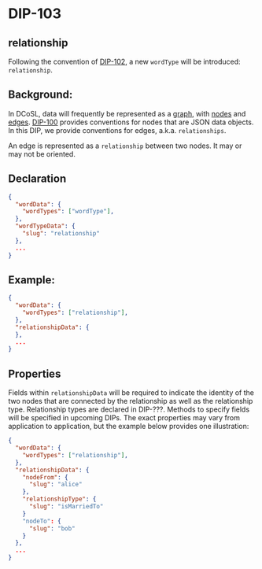 DIP-103
======

relationship
------------------------------

Following the convention of [DIP-102](102.md), a new `wordType` will be introduced: `relationship`.

## Background: 

In DCoSL, data will frequently be represented as a [graph](../../glossary/graph.md), with [nodes](../../glossary/node.md) and [edges](../../glossary/relationship.md). [DIP-100](100.md) provides conventions for nodes that are JSON data objects. In this DIP, we provide conventions for edges, a.k.a. `relationships`.

An edge is represented as a `relationship` between two nodes. It may or may not be oriented.

## Declaration

```json
{
  "wordData": {
    "wordTypes": ["wordType"],
  },
  "wordTypeData": {
    "slug": "relationship"
  },
  ...
}
```

## Example:

```json
{
  "wordData": {
    "wordTypes": ["relationship"],
  },
  "relationshipData": {
  },
  ...
}
```

## Properties 

Fields within `relationshipData` will be required to indicate the identity of the two nodes that are connected by the relationship as well as the relationship type. Relationship types are declared in DIP-???. Methods to specify fields will be specified in upcoming DIPs. The exact properties may vary from application to application, but the example below provides one illustration:

```json
{
  "wordData": {
    "wordTypes": ["relationship"],
  },
  "relationshipData": {
    "nodeFrom": {
      "slug": "alice"
    },
    "relationshipType": {
      "slug": "isMarriedTo"
    }
    "nodeTo": {
      "slug": "bob"
    }
  },
  ...
}
```


